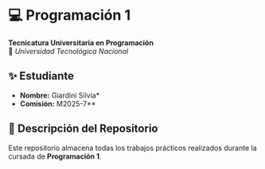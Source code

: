 # 💻 Programación 1  
**Tecnicatura Universitaria en Programación**  
📍 *Universidad Tecnológica Nacional*  

## ✨ Estudiante  
- **Nombre:** Giardini Silvia*  
- **Comisión:** M2025-7**  

## 📂 Descripción del Repositorio  
Este repositorio almacena todas los trabajos prácticos realizados durante la cursada de **Programación 1**.  



